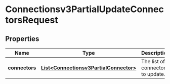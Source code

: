 

# Connectionsv3PartialUpdateConnectorsRequest


## Properties

| Name | Type | Description | Notes |
|------------ | ------------- | ------------- | -------------|
|**connectors** | [**List&lt;Connectionsv3PartialConnector&gt;**](Connectionsv3PartialConnector.md) | The list of connectors to update. |  [optional] |



